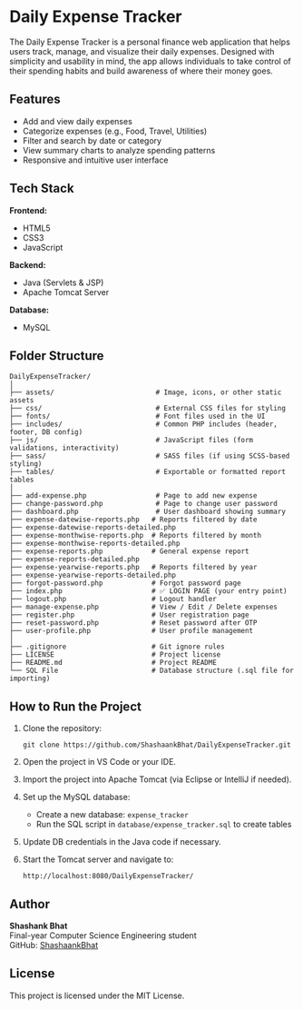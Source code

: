 # Daily Expense Tracker

The Daily Expense Tracker is a personal finance web application that helps users track, manage, and visualize their daily expenses. Designed with simplicity and usability in mind, the app allows individuals to take control of their spending habits and build awareness of where their money goes.

## Features

- Add and view daily expenses
- Categorize expenses (e.g., Food, Travel, Utilities)
- Filter and search by date or category
- View summary charts to analyze spending patterns
- Responsive and intuitive user interface

## Tech Stack

**Frontend:**
- HTML5
- CSS3
- JavaScript

**Backend:**
- Java (Servlets & JSP)
- Apache Tomcat Server

**Database:**
- MySQL

## Folder Structure

```
DailyExpenseTracker/
│
├── assets/                         # Image, icons, or other static assets
├── css/                            # External CSS files for styling
├── fonts/                          # Font files used in the UI
├── includes/                       # Common PHP includes (header, footer, DB config)
├── js/                             # JavaScript files (form validations, interactivity)
├── sass/                           # SASS files (if using SCSS-based styling)
├── tables/                         # Exportable or formatted report tables
│
├── add-expense.php                 # Page to add new expense
├── change-password.php             # Page to change user password
├── dashboard.php                   # User dashboard showing summary
├── expense-datewise-reports.php   # Reports filtered by date
├── expense-datewise-reports-detailed.php
├── expense-monthwise-reports.php  # Reports filtered by month
├── expense-monthwise-reports-detailed.php
├── expense-reports.php            # General expense report
├── expense-reports-detailed.php
├── expense-yearwise-reports.php   # Reports filtered by year
├── expense-yearwise-reports-detailed.php
├── forgot-password.php            # Forgot password page
├── index.php                      # ✅ LOGIN PAGE (your entry point)
├── logout.php                     # Logout handler
├── manage-expense.php             # View / Edit / Delete expenses
├── register.php                   # User registration page
├── reset-password.php             # Reset password after OTP
├── user-profile.php               # User profile management
│
├── .gitignore                     # Git ignore rules
├── LICENSE                        # Project license
├── README.md                      # Project README
└── SQL File                       # Database structure (.sql file for importing)

```

## How to Run the Project

1. Clone the repository:
   ```
   git clone https://github.com/ShashaankBhat/DailyExpenseTracker.git
   ```

2. Open the project in VS Code or your IDE.

3. Import the project into Apache Tomcat (via Eclipse or IntelliJ if needed).

4. Set up the MySQL database:
   - Create a new database: `expense_tracker`
   - Run the SQL script in `database/expense_tracker.sql` to create tables

5. Update DB credentials in the Java code if necessary.

6. Start the Tomcat server and navigate to:
   ```
   http://localhost:8080/DailyExpenseTracker/
   ```

## Author

**Shashank Bhat**  
Final-year Computer Science Engineering student  
GitHub: [ShashaankBhat](https://github.com/ShashaankBhat)

## License

This project is licensed under the MIT License.
